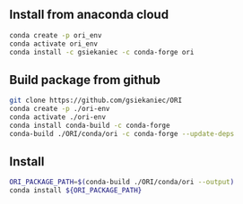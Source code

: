 ## Install from anaconda cloud

```bash
conda create -p ori_env
conda activate ori_env
conda install -c gsiekaniec -c conda-forge ori
```

## Build package from github

```bash
git clone https://github.com/gsiekaniec/ORI
conda create -p ./ori-env 
conda activate ./ori-env
conda install conda-build -c conda-forge
conda-build ./ORI/conda/ori -c conda-forge --update-deps
```

## Install

```bash
ORI_PACKAGE_PATH=$(conda-build ./ORI/conda/ori --output)
conda install ${ORI_PACKAGE_PATH}
```
